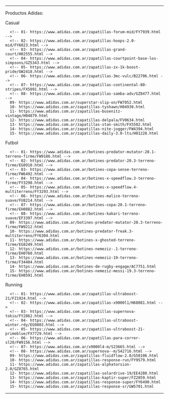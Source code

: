 -------------------------------------------------------------

Productos Adidas:

   Casual

      <!-- 01- https://www.adidas.com.ar/zapatillas-forum-mid/FY7939.html -->
      <!-- 02- https://www.adidas.com.ar/zapatillas-hoops-2.0-mid/FY6023.html -->
      <!-- 03- https://www.adidas.com.ar/zapatillas-grand-court/H02555.html -->
      <!-- 04- https://www.adidas.com.ar/zapatillas-courtpoint-base-los-simpsons/GZ5343.html -->
      <!-- 05- https://www.adidas.com.ar/zapatillas-zx-1k-boost-pride/GW2418.html -->
      <!-- 06- https://www.adidas.com.ar/zapatillas-3mc-vulc/B22706.html -->
      <!-- 07- https://www.adidas.com.ar/zapatillas-continental-80-stripes/FX5091.html -->
      <!-- 08- https://www.adidas.com.ar/zapatillas-samba-adv/GZ8477.html -->
      09- https://www.adidas.com.ar/superstar-slip-on/FW7052.html
      10- https://www.adidas.com.ar/zapatillas-tyshawn/H04930.html
      11- https://www.adidas.com.ar/zapatillas-busenitz-vintage/H04879.html
      12- https://www.adidas.com.ar/zapatillas-delpala/FV0634.html
      13- https://www.adidas.com.ar/zapatillas-stan-smith/FX5502.html
      14- https://www.adidas.com.ar/zapatillas-nite-jogger/FW4394.html
      15- https://www.adidas.com.ar/zapatillas-daily-3.0-lts/H01228.html


   Futbol

      <!-- 01- https://www.adidas.com.ar/botines-predator-mutator-20.1-terreno-firme/FW9186.html -->
      <!-- 02- https://www.adidas.com.ar/botines-predator-20.3-terreno-firme/EG0910.html -->
      <!-- 03- https://www.adidas.com.ar/botines-copa-sense-terreno-firme/FW6492.html -->
      <!-- 04- https://www.adidas.com.ar/botines-x-speedflow.3-terreno-firme/FY3298.html -->
      <!-- 05- https://www.adidas.com.ar/botines-x-speedflow.4-multiterreno/FY3293.html -->
      <!-- 06- https://www.adidas.com.ar/botines-malice-terreno-suave/FU8214.html -->
      <!-- 07- https://www.adidas.com.ar/botines-copa-20.1-terreno-firme/EH0882.html -->
      <!-- 08- https://www.adidas.com.ar/botines-kakari-terreno-suave/EF3397.html -->
      09- https://www.adidas.com.ar/botines-predator-mutator-20.3-terreno-firme/FW9212.html
      10- https://www.adidas.com.ar/botines-predator-freak.3-multiterreno/FY6304.html
      11- https://www.adidas.com.ar/botines-x-ghosted-terreno-firme/EG8249.html
      12- https://www.adidas.com.ar/botines-nemeziz-.1-terreno-firme/EH0760.html
      13- https://www.adidas.com.ar/botines-nemeziz-19-terreno-firme/F34404.html
      14- https://www.adidas.com.ar/botines-de-rugby-engage/AC7751.html
      15- https://www.adidas.com.ar/botines-nemeziz-messi-19.3-terreno-firme/EH0591.html


   Running

      <!-- 01- https://www.adidas.com.ar/zapatillas-ultraboost-21/FZ1924.html -->
      <!-- 02- https://www.adidas.com.ar/zapatillas-x9000l1/H68081.html -->
      <!-- 03- https://www.adidas.com.ar/zapatillas-supernova-tokio/FY2862.html -->
      <!-- 04- https://www.adidas.com.ar/zapatillas-ultraboost-winter.rdy/EG9803.html -->
      <!-- 05- https://www.adidas.com.ar/zapatillas-ultraboost-21-primeblue/FX7729.html -->
      <!-- 06- https://www.adidas.com.ar/zapatillas-para-correr-sl20/FW9156.html -->
      <!-- 07- https://www.adidas.com.ar/x9000l4-m/S23665.html -->
      <!-- 08- https://www.adidas.com.ar/supernova--m/S42716.html -->
      09- https://www.adidas.com.ar/zapatillas-fluidflow-2.0/G58106.html
      10- https://www.adidas.com.ar/zapatillas-response-run/FY9579.html
      11- https://www.adidas.com.ar/zapatillas-alphatorsion-2.0/GZ8765.html
      12- https://www.adidas.com.ar/zapatillas-solardrive-19/EE4280.html
      13- https://www.adidas.com.ar/zapatillas-kaptir-super/FZ2859.html
      14- https://www.adidas.com.ar/zapatillas-response-super/FY6490.html
      15- https://www.adidas.com.ar/zapatillas-response-sr/GW5701.html

-------------------------------------------------------------